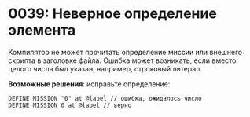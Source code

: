 # 0039: Неверное определение элемента

Компилятор не может прочитать определение миссии или внешнего скрипта в заголовке файла. Ошибка может возникать, если вместо целого числа был указан, например, строковый литерал.

**Возможные решения**: исправьте определение:

```text
DEFINE MISSION "0" at @label // ошибка, ожидалось число
DEFINE MISSION 0 at @label // верно
```



